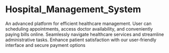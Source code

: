 # Hospital_Management_System
 An advanced platform for efficient healthcare management. User can scheduling appointments, access doctor availability, and conveniently paying bills online. Seamlessly navigate healthcare services and streamline administrative tasks. Enhance patient satisfaction with our user-friendly interface and secure payment options

